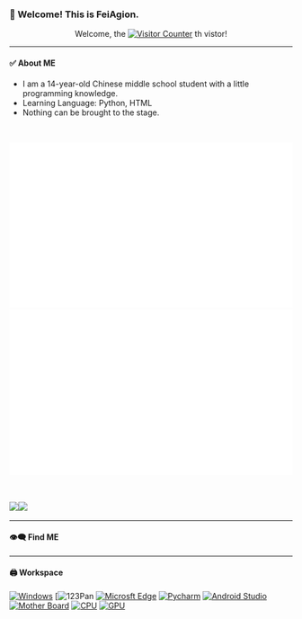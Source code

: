 ### 👋 Welcome! This is FeiAgion.

<p align="center">
Welcome, the
<a href="https://github.com/feiAgion" target="_blank"><img src="https://count.getloli.com/get/@feiAgion?theme=asoul" alt="Visitor Counter"></a>
th vistor!
</p>

___
#### ✅ About ME
* I am a 14-year-old Chinese middle school student with a little programming knowledge.
* Learning Language: Python, HTML
* Nothing can be brought to the stage.

<br>

![](https://github.com/XiaoYouChR/github-stats/blob/master/generated/overview.svg) ![](https://github.com/XiaoYouChR/github-stats/blob/master/generated/languages.svg)

<br>

![](https://genshin-card.himiku.com/rand/72338552.png)![](https://genshin-card.himiku.com/rand/244949955.png)
___
#### 👁️‍🗨️ Find ME

___
#### 🖨️ Workspace
[![Windows](https://img.shields.io/badge/Windows_11-0078D4?style=for-the-badge&logo=windows11&logoColor=white)](https://www.microsoft.com/en-us/software-download/windows11)
[![123Pan](https://www.123pan.com/)
[![Microsft Edge](https://img.shields.io/badge/Microsft_Edge-2AC5C8?style=for-the-badge&logo=microsoftedge&logoColor=white)](https://www.microsoft.com/en-us/edge)
[![Pycharm](https://img.shields.io/badge/PyCharm-07E6FD.svg?&style=for-the-badge&logo=PyCharm&logoColor=white)](https://www.jetbrains.com/pycharm/)
[![Android Studio](https://img.shields.io/badge/Android_Studio-4285F4?style=for-the-badge&logo=android-studio&logoColor=white)](https://developer.android.com/studio)
<br>
[![Mother Board](https://img.shields.io/badge/MSI-Z87_G45_GAMING-F75480?style=for-the-badge&logo=msi&logoColor=white)](https://www.msi.com/)
[![CPU](https://img.shields.io/badge/Intel-Xeon_E3_1241V3-0071C5?style=for-the-badge&logo=intel&logoColor=white)](https://www.intel.com/)
[![GPU](https://img.shields.io/badge/AMD-Readon_VEGA56-DC261B?style=for-the-badge&logo=amd&logoColor=white)](https://www.amd.com/)
